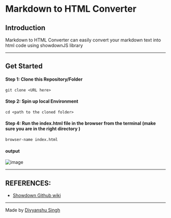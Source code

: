 # Markdown to HTML Converter

## Introduction 

Markdown to HTML Converter can easily convert your markdown text into html code using showdownJS library 

---

## Get Started

#### Step 1: Clone this Repository/Folder
```
git clone <URL here>
```
#### Step 2: Spin up local Environment
```
cd <path to the cloned folder>
```

#### Step 4: Run the index.html file in the browser from the terminal (make sure you are in the right directory )
```
browser-name index.html 
```
#### output
![image](https://i.imgur.com/JzkJrU4.png)

---
## REFERENCES:
* [Showdown Github wiki](https://github.com/showdownjs/showdown/wiki)

---

Made by [Divyanshu Singh](https://github.com/divyanshu887) 

